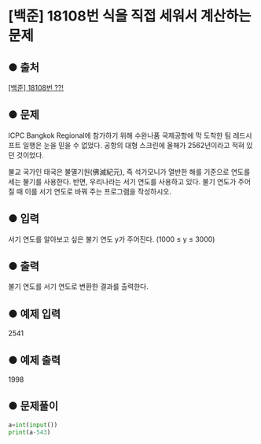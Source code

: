 # [백준] 18108번 식을 직접 세워서 계산하는 문제

## ● 출처
[[백준] 18108번 ??!](https://www.acmicpc.net/problem/18108)  

## ● 문제
ICPC Bangkok Regional에 참가하기 위해 수완나품 국제공항에 막 도착한 팀 레드시프트 일행은 눈을 믿을 수 없었다. 공항의 대형 스크린에 올해가 2562년이라고 적혀 있던 것이었다.

불교 국가인 태국은 불멸기원(佛滅紀元), 즉 석가모니가 열반한 해를 기준으로 연도를 세는 불기를 사용한다. 반면, 우리나라는 서기 연도를 사용하고 있다. 불기 연도가 주어질 때 이를 서기 연도로 바꿔 주는 프로그램을 작성하시오.

## ● 입력
서기 연도를 알아보고 싶은 불기 연도 y가 주어진다. (1000 ≤ y ≤ 3000)

## ● 출력
불기 연도를 서기 연도로 변환한 결과를 출력한다.

## ● 예제 입력
2541

## ● 예제 출력
1998

## ● 문제풀이
```python
a=int(input())
print(a-543)
```
